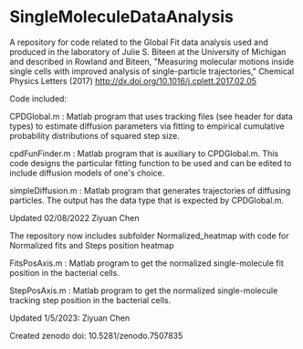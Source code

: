 # SingleMoleculeDataAnalysis
A repository for code related to the Global Fit data analysis used and produced in the laboratory of Julie S. Biteen at the University of Michigan and described in Rowland and Biteen, "Measuring molecular motions inside single cells with improved analysis of
single-particle trajectories," Chemical Physics Letters (2017) http://dx.doi.org/10.1016/j.cplett.2017.02.05

Code included:

CPDGlobal.m : Matlab program that uses tracking files (see header for data types) to estimate diffusion parameters via fitting to empirical cumulative probability distributions of squared step size.

cpdFunFinder.m : Matlab program that is auxiliary to CPDGlobal.m. This code designs the particular fitting function to be used and can be edited to include diffusion models of one's choice.

simpleDiffusion.m : Matlab program that generates trajectories of diffusing particles. The output has the data type that is expected by CPDGlobal.m.



Updated 02/08/2022 Ziyuan Chen

The repository now includes subfolder Normalized_heatmap with code for Normalized fits and Steps position heatmap

FitsPosAxis.m : Matlab program to get the normalized single-molecule fit position in the bacterial cells.

StepPosAxis.m : Matlab program to get the normalized single-molecule tracking step position in the bacterial cells.

Updated 1/5/2023: Ziyuan Chen

Created zenodo doi: 10.5281/zenodo.7507835

